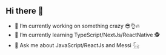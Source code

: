 ## Hi there 👋

- 🔭 I’m currently working on something crazy 😎👌🔥
- 🌱 I’m currently learning TypeScript/NextJs/ReactNative 🕵
- 💬 Ask me about JavaScript/ReactJs and Messi 𓃵


